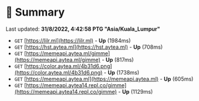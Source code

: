 # 📖 Summary
Last updated: **31/8/2022, 4:42:58 PTG "Asia/Kuala_Lumpur"**

- `GET` [https://lilr.ml](https://lilr.ml) - **Up** (1984ms)
- `GET` [https://hst.aytea.ml](https://hst.aytea.ml) - **Up** (708ms)
- `GET` [https://memeapi.aytea.ml/gimme](https://memeapi.aytea.ml/gimme) - **Up** (817ms)
- `GET` [https://color.aytea.ml/4b31d6.png](https://color.aytea.ml/4b31d6.png) - **Up** (1738ms)
- `GET` [https://memeapi.aytea.ml](https://memeapi.aytea.ml) - **Up** (605ms)
- `GET` [https://memeapi.aytea14.repl.co/gimme](https://memeapi.aytea14.repl.co/gimme) - **Up** (1129ms)
